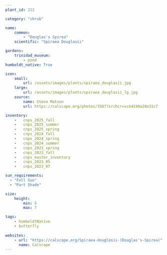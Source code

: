 ```yaml
---
plant_id: 212 

category: "shrub"

name: 
    common: 
        - "Douglas's Spirea"  
    scientific: "Spiraea Douglasii"  

gardens:    
    trinidad_museum:
        - pond
humboldt_native: True

icon: 
    small: 
        url: /assets/images/plants/spiraea_douglasii.jpg
    large: 
        url: /assets/images/plants/spiraea_douglasii_lg.jpg
    source: 
        name: Steve Matson 
        url: https://calscape.org/photos/3587?srchcr=sc64190a28e31c7

inventory: 
    -   cnps_2025_fall
    -   cnps_2025_summer
    -   cnps_2025_spring
    -   cnps_2024_fall
    -   cnps_2024_spring
    -   cnps_2024_summer
    -   cnps_2023_spring
    -   cnps_2023_fall
    -   cnps_master_inventory
    -   cnps_2023_05
    -   cnps_2023_07 

sun_requirements:
  - "Full Sun"
  - "Part Shade"

size:   
    height: 
        min: 5 
        max: 7

tags:
    - humboldtNative
    - butterfly
 
websites: 
    - url: "https://calscape.org/Spiraea-douglasii-(Douglas's-Spirea)"
      name: Calscape
---
```

